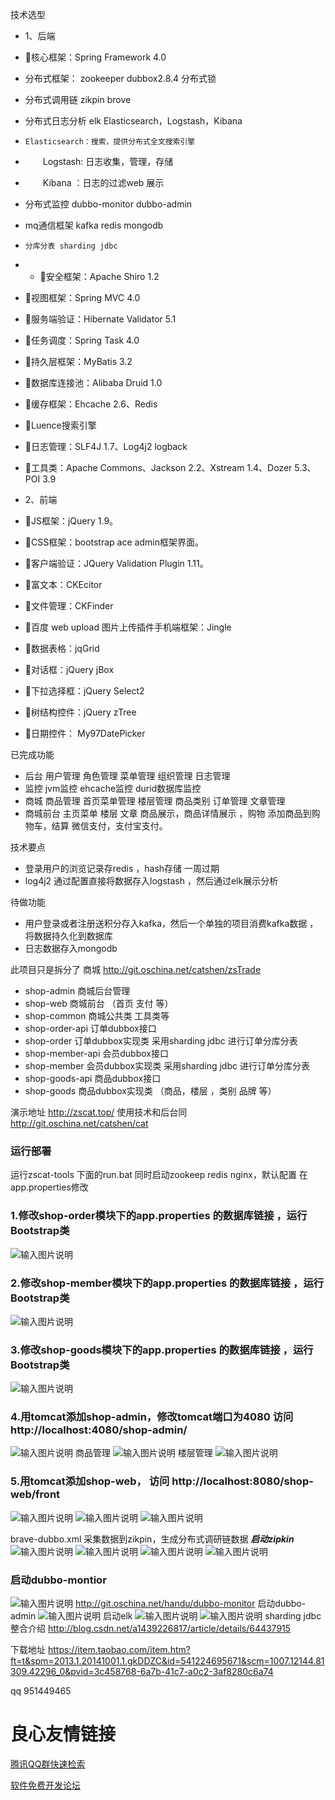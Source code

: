 技术选型


- 1、后端
- 核心框架：Spring Framework 4.0
-  分布式框架： zookeeper dubbox2.8.4 分布式锁
-   分布式调用链 zikpin brove
-  分布式日志分析 elk  Elasticsearch，Logstash，Kibana 
-     Elasticsearch：搜索，提供分布式全文搜索引擎
- 　　Logstash: 日志收集，管理，存储
- 　　Kibana ：日志的过滤web 展示
-  分布式监控  dubbo-monitor  dubbo-admin
-    mq通信框架  kafka  redis mongodb
-     分库分表 sharding jdbc
- - 安全框架：Apache Shiro 1.2
   
- 视图框架：Spring MVC 4.0
- 服务端验证：Hibernate Validator 5.1
- 任务调度：Spring Task 4.0
- 持久层框架：MyBatis 3.2
- 数据库连接池：Alibaba Druid 1.0
- 缓存框架：Ehcache 2.6、Redis
- Luence搜索引擎
- 日志管理：SLF4J 1.7、Log4j2   logback
- 工具类：Apache Commons、Jackson 2.2、Xstream 1.4、Dozer 5.3、POI 3.9
- 2、前端
- JS框架：jQuery 1.9。
- CSS框架：bootstrap ace admin框架界面。
- 客户端验证：JQuery Validation Plugin 1.11。
- 富文本：CKEcitor
- 文件管理：CKFinder
- 百度 web upload 图片上传插件手机端框架：Jingle
- 数据表格：jqGrid
- 对话框：jQuery jBox
- 下拉选择框：jQuery Select2
- 树结构控件：jQuery zTree
- 日期控件： My97DatePicker

已完成功能


- 后台  用户管理   角色管理  菜单管理 组织管理 日志管理
- 监控  jvm监控 ehcache监控  durid数据库监控
- 商城  商品管理  首页菜单管理 楼层管理  商品类别  订单管理  文章管理
- 商城前台  主页菜单 楼层 文章 商品展示，商品详情展示 ，购物 添加商品到购物车，结算 微信支付，支付宝支付。

技术要点  


- 登录用户的浏览记录存redis ，hash存储 一周过期
- log4j2 通过配置直接将数据存入logstash ，然后通过elk展示分析

待做功能


- 用户登录或者注册送积分存入kafka，然后一个单独的项目消费kafka数据 ，将数据持久化到数据库
- 日志数据存入mongodb


此项目只是拆分了 商城 http://git.oschina.net/catshen/zsTrade 


- shop-admin 商城后台管理
- shop-web 商城前台 （首页 支付 等）
- shop-common 商城公共类 工具类等
- shop-order-api  订单dubbox接口
- shop-order      订单dubbox实现类 采用sharding jdbc 进行订单分库分表
- shop-member-api 会员dubbox接口
- shop-member     会员dubbox实现类 采用sharding jdbc 进行订单分库分表
- shop-goods-api  商品dubbox接口
- shop-goods      商品dubbox实现类  （商品，楼层 ，类别 品牌 等）

演示地址
http://zscat.top/
使用技术和后台同  
http://git.oschina.net/catshen/cat

### 运行部署
运行zscat-tools 下面的run.bat 同时启动zookeep redis nginx，默认配置 在app.properties修改
### 1.修改shop-order模块下的app.properties 的数据库链接 ，运行Bootstrap类
![输入图片说明](http://git.oschina.net/uploads/images/2017/0412/100614_d296568c_134431.png "在这里输入图片标题")
### 2.修改shop-member模块下的app.properties 的数据库链接 ，运行Bootstrap类

![输入图片说明](http://git.oschina.net/uploads/images/2017/0412/100614_d296568c_134431.png "在这里输入图片标题")

### 3.修改shop-goods模块下的app.properties 的数据库链接 ，运行Bootstrap类

![输入图片说明](http://git.oschina.net/uploads/images/2017/0412/100627_9374930e_134431.png "在这里输入图片标题")

### 4.用tomcat添加shop-admin，修改tomcat端口为4080  访问 http://localhost:4080/shop-admin/

![输入图片说明](http://git.oschina.net/uploads/images/2017/0412/101032_1320272c_134431.png "在这里输入图片标题")
商品管理
![输入图片说明](http://git.oschina.net/uploads/images/2017/0412/101314_811d498c_134431.png "在这里输入图片标题")
楼层管理
![输入图片说明](http://git.oschina.net/uploads/images/2017/0412/101322_82a87832_134431.png "在这里输入图片标题")

### 5.用tomcat添加shop-web， 访问 http://localhost:8080/shop-web/front

![输入图片说明](http://git.oschina.net/uploads/images/2017/0412/101020_3545076d_134431.png "在这里输入图片标题")
![输入图片说明](http://git.oschina.net/uploads/images/2017/0412/101514_9c2830ca_134431.png "在这里输入图片标题")
![输入图片说明](http://git.oschina.net/uploads/images/2017/0412/101530_73ba9328_134431.png "在这里输入图片标题")


brave-dubbo.xml 采集数据到zikpin，生成分布式调研链数据
 **_启动zipkin_** 
![输入图片说明](http://git.oschina.net/uploads/images/2017/0412/101932_4d1f56da_134431.png "在这里输入图片标题")
![输入图片说明](http://git.oschina.net/uploads/images/2017/0412/101956_c632c810_134431.png "在这里输入图片标题")
![输入图片说明](http://git.oschina.net/uploads/images/2017/0412/102006_e8778091_134431.png "在这里输入图片标题")
![输入图片说明](http://git.oschina.net/uploads/images/2017/0412/102015_2204af0a_134431.png "在这里输入图片标题")

### 启动dubbo-montior
![输入图片说明](https://git.oschina.net/uploads/images/2017/0503/101233_d7915d97_791098.png "在这里输入图片标题")
http://git.oschina.net/handu/dubbo-monitor
启动dubbo-admin
![输入图片说明](https://git.oschina.net/uploads/images/2017/0503/101252_5a239aec_791098.png "在这里输入图片标题")
启动elk
![输入图片说明](https://git.oschina.net/uploads/images/2017/0503/101306_d0720500_791098.png "在这里输入图片标题")
![输入图片说明](https://git.oschina.net/uploads/images/2017/0503/101315_fbfcd126_791098.png "在这里输入图片标题")
sharding jdbc整合介绍
http://blog.csdn.net/a1439226817/article/details/64437915

下载地址 https://item.taobao.com/item.htm?ft=t&spm=2013.1.20141001.1.gkDDZC&id=541224695671&scm=1007.12144.81309.42296_0&pvid=3c458768-6a7b-41c7-a0c2-3af8280c6a74

qq 951449465

 # 良心友情链接

[腾讯QQ群快速检索](http://u.720life.cn/s/8cf73f7c)

[软件免费开发论坛](http://u.720life.cn/s/bbb01dc0)